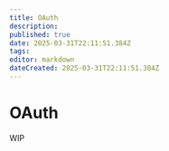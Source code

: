 ```yaml
---
title: OAuth
description: 
published: true
date: 2025-03-31T22:11:51.384Z
tags: 
editor: markdown
dateCreated: 2025-03-31T22:11:51.384Z
---
```


# OAuth
WIP